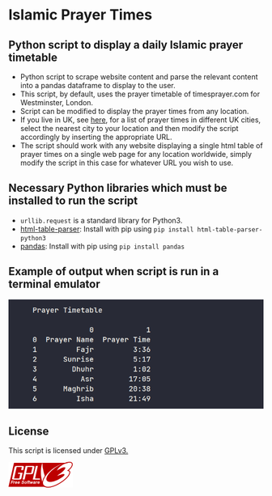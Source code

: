 # Islamic Prayer Times

## Python script to display a daily Islamic prayer timetable

- Python script to scrape website content and parse the relevant content into a pandas dataframe to display to the user.
- This script, by default, uses the prayer timetable of timesprayer.com for Westminster, London.
- Script can be modified to display the prayer times from any location.
- If you live in UK, see [here](https://timesprayer.com/en/prayer-times-cities-united-kingdom.html), for a list of prayer times in different UK cities, select the nearest city to your location and then modify the script accordingly by inserting the appropriate URL.
- The script should work with any website displaying a single html table of prayer times on a single web page for any location worldwide, simply modify the script in this case for whatever URL you wish to use.

## Necessary Python libraries which must be installed to run the script

- `urllib.request` is a standard library for Python3.
- [html-table-parser](https://pypi.org/project/html-table-parser-python3/): Install with pip using `pip install html-table-parser-python3`
- [pandas](https://pypi.org/project/pandas/): Install with pip using `pip install pandas`

## Example of output when script is run in a terminal emulator

![example.png](https://github.com/RastalDev/prayer_times/blob/master/example.png)

## License

This script is licensed under [GPLv3.](https://github.com/RastalDev/prayer_times/blob/master/LICENSE)

![gplv3.png](https://github.com/RastalDev/prayer_times/blob/master/gplv3.png)
